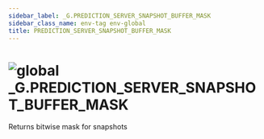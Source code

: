 ```yaml
---
sidebar_label: _G.PREDICTION_SERVER_SNAPSHOT_BUFFER_MASK
sidebar_class_name: env-tag env-global
title: PREDICTION_SERVER_SNAPSHOT_BUFFER_MASK
---
```


# <img src='/img/wiki/global.png' alt='global' data-tag='env-tag' /> **_G**.PREDICTION_SERVER_SNAPSHOT_BUFFER_MASK
Returns bitwise mask for snapshots<br/>
